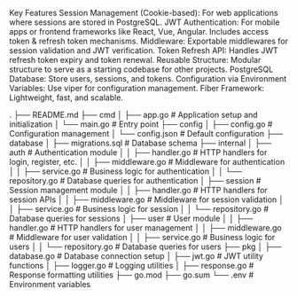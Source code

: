 Key Features
Session Management (Cookie-based):
For web applications where sessions are stored in PostgreSQL.
JWT Authentication:
For mobile apps or frontend frameworks like React, Vue, Angular.
Includes access token & refresh token mechanisms.
Middleware:
Exportable middlewares for session validation and JWT verification.
Token Refresh API:
Handles JWT refresh token expiry and token renewal.
Reusable Structure:
Modular structure to serve as a starting codebase for other projects.
PostgreSQL Database:
Store users, sessions, and tokens.
Configuration via Environment Variables:
Use viper for configuration management.
Fiber Framework:
Lightweight, fast, and scalable.

.
├── README.md
├── cmd
│   ├── app.go            # Application setup and initialization
│   └── main.go           # Entry point
├── config
│   ├── config.go         # Configuration management
│   └── config.json       # Default configuration
├── database
│   ├── migrations.sql    # Database schema
├── internal
│   ├── auth              # Authentication module
│   │   ├── handler.go    # HTTP handlers for login, register, etc.
│   │   ├── middleware.go # Middleware for authentication
│   │   ├── service.go    # Business logic for authentication
│   │   └── repository.go # Database queries for authentication
│   ├── session           # Session management module
│   │   ├── handler.go    # HTTP handlers for session APIs
│   │   ├── middleware.go # Middleware for session validation
│   │   ├── service.go    # Business logic for session
│   │   └── repository.go # Database queries for sessions
│   ├── user              # User module
│   │   ├── handler.go    # HTTP handlers for user management
│   │   ├── middleware.go # Middleware for user validation
│   │   ├── service.go    # Business logic for users
│   │   └── repository.go # Database queries for users
├── pkg
│   ├── database.go       # Database connection setup
│   ├── jwt.go            # JWT utility functions
│   ├── logger.go         # Logging utilities
│   ├── response.go       # Response formatting utilities
├── go.mod
├── go.sum
└── .env                  # Environment variables
